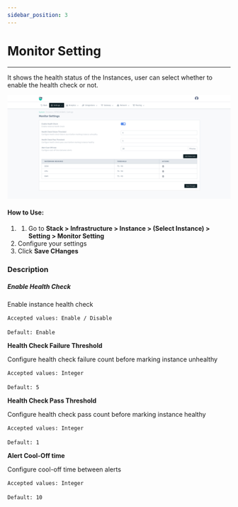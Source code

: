 ```yaml
---
sidebar_position: 3
---
```


# Monitor Setting

---
It shows the health status of the Instances, user can select whether to enable the health check or not.

![Monitor](/img/platform/v8/docs/monitor_settings.png)  

#### How to Use:

1. 1. Go to **Stack > Infrastructure > Instance > (Select Instance) > Setting > Monitor Setting**
2. Configure your settings
3. Click **Save CHanges**

### Description

##### Enable Health Check

Enable instance health check

    Accepted values: Enable / Disable

    Default: Enable

**Health Check Failure Threshold**

Configure health check failure count before marking instance unhealthy

    Accepted values: Integer

    Default: 5

**Health Check Pass Threshold**

Configure health check pass count before marking instance healthy

    Accepted values: Integer

    Default: 1

**Alert Cool-Off time**

Configure cool-off time between alerts

    Accepted values: Integer

    Default: 10



